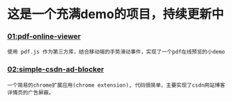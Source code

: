 # 这是一个充满demo的项目，持续更新中

### [01:pdf-online-viewer](https://github.com/JerryYuanJ/demos/tree/master/01-pdf-online-viewer)
``
使用 pdf.js 作为第三方库，结合移动端的手势滑动事件，实现了一个pdf在线预览的小demo
``
### [02:simple-csdn-ad-blocker](https://github.com/JerryYuanJ/demos/tree/master/02-simple-csdn-ad-blocker)
``
一个简易的chrome扩展应用(chrome extension), 代码很简单，主要实现了csdn网站博客详情页的广告屏蔽。
``